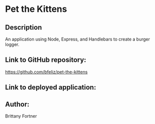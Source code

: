 # Pet the Kittens

## Description

An application using Node, Express, and Handlebars to create a burger logger.

## Link to GitHub repository:

https://github.com/bfeliz/pet-the-kittens

## Link to deployed application:

## Author:

Brittany Fortner
